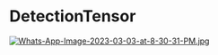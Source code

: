 # DetectionTensor
[![Whats-App-Image-2023-03-03-at-8-30-31-PM.jpg](https://i.postimg.cc/j5zd0NW5/Whats-App-Image-2023-03-03-at-8-30-31-PM.jpg)](https://postimg.cc/0Myq7z0R)
